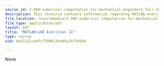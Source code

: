 ```yaml
---
course_id: 2-086-numerical-computation-for-mechanical-engineers-fall-2012
description: This resource contains information regarding MATLAB exercises 11.
file_location: /coursemedia/2-086-numerical-computation-for-mechanical-engineers-fall-2012/be51151cedfc7599612e405e25f345d0_MIT2_086F12_matlab_ex11.pdf
file_type: application/pdf
layout: pdf
title: "MATLAB\xAE Exercises 11"
type: course
uid: be51151cedfc7599612e405e25f345d0

---
```

None